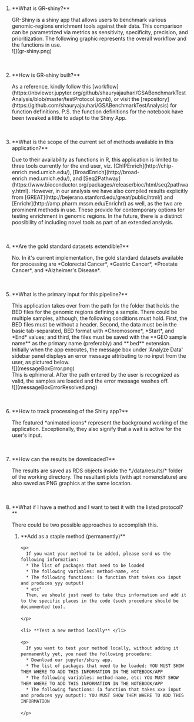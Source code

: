 
<br>
<ol>
<li> **What is GR-shiny?** </li>
<p> GR-Shiny is a shiny app that allows users to benchmark various genomic-regions enrichment tools against their data. This comparison can be parametrized via metrics as sensitivity, specificity, precision, and prioritization. The following graphic represents the overall workflow and the functions in use. 
<br>
![](gr-shiny.png)
<br>
</p>
<br>
<br>

<li> **How is GR-shiny built?** </li>
<p> As a reference, kindly follow this [workflow](https://nbviewer.jupyter.org/github/shauryajauhari/GSABenchmarkTestAnalysis/blob/master/testProtocol.ipynb), or visit the [repository](https://github.com/shauryajauhari/GSABenchmarkTestAnalysis) for function definitions. P.S. the function definitions for the notebook have been tweaked a little to adapt to the Shiny App. 
</p>
<br>
<br>

<li> **What is the scope of the current set of methods available in this application?** </li>
<p> Due to their availability as functions in R, this application is limited to three tools currently for the end user, viz. [ChIPEnrich](http://chip-enrich.med.umich.edu/), [BroadEnrich](http://broad-enrich.med.umich.edu/), and [Seq2Pathway](https://www.bioconductor.org/packages/release/bioc/html/seq2pathway.html). However, in our analysis we have also compiled results explicitly from [GREAT](http://bejerano.stanford.edu/great/public/html/) and [Enrichr](http://amp.pharm.mssm.edu/Enrichr/) as well, as the two are prominent methods in use. These provide for contemporary options for testing enrichment in genomic regions. In the future, there is a distinct poosibility of including novel tools as part of an extended anslysis.
</p>
<br>
<br>

<li> **Are the gold standard datasets extendible?** </li>
<p> No. In it's current implementation, the gold standard datasets available for processing are *Colorectal Cancer*, *Gastric Cancer*, *Prostate Cancer*, and *Alzheimer's Disease*. 
</p>
<br>
<br>

<li> **What is the primary input for this pipeline?** </li>
<p> This application takes over from the path for the folder that holds the BED files for the genomic regions defining a sample. There could be multiple samples, although, the following conditions must hold. First, the BED files must be without a header. Second, the data must be in the basic tab-separated, BED format with *Chromosome*, *Start*, and *End* values; and third, the files must be saved with the **GEO sample name** as the primary name (preferably) and **.bed** extension. 
<br>
Initially when the app executes, the message box under 'Analyze Data' sidebar panel displays an error message attributing to no input from the user, as pictured below.
<br>
![](messageBoxError.png)
<br>
This is ephimeral. After the path entered by the user is recognized as valid, the samples are loaded and the error message washes off.
<br>
![](messageBoxErrorResolved.png)
</p>
<br>
<br>


<li> **How to track processing of the Shiny app?** </li>
<p> The featured *animated icons* represent the background working of the application. Exceptionally, they also signify that a wait is active for the user's input.
</p>
<br>
<br>


<li> **How can the results be downloaded?** </li>
<p> The results are saved as RDS objects inside the *./data/results/* folder of the working directory. The resultant plots (with apt nomenclature) are also saved as PNG graphics at the same location.
</p>
<br>
<br>


<li> **What if I have a method and I want to test it with the listed protocol?** </li>
<p> There could be two possible approaches to accomplish this.
  <ol>
    <li> **Add as a staple method (permanently)** </li>
    
    <p>
      If you want your method to be added, please send us the following information:
      * The list of packages that need to be loaded
      * The following variables: method-name, etc
      * The following functions: (a function that takes xxx input and produces yyy output)
      * etc"
      Then, we should just need to take this information and add it to the specific places in the code (such procedure should be docummented too).

    </p>
    
    <li> **Test a new method locally** </li>
    
    <p>
      If you want to test your method locally, without adding it permanently yet, you need the following procedure:
      * Download our jupyter/shiny app.
      * The list of packages that need to be loaded: YOU MUST SHOW THEM WHERE TO ADD THIS INFORMATION IN THE NOTEBOOK/APP
      * The following variables: method-name, etc: YOU MUST SHOW THEM WHERE TO ADD THIS INFORMATION IN THE NOTEBOOK/APP
      * The following functions: (a function that takes xxx input and produces yyy output): YOU MUST SHOW THEM WHERE TO ADD THIS INFORMATION
    
    </p>
  </ol>

</p>
<br>
</ol>